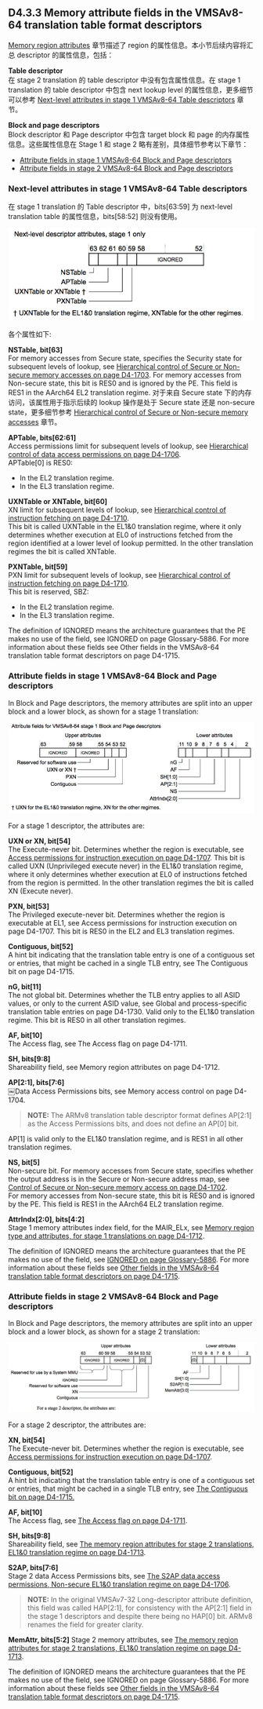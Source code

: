 ## D4.3.3 Memory attribute fields in the VMSAv8-64 translation table format descriptors

[Memory region attributes](#) 章节描述了 region 的属性信息。本小节后续内容将汇总 descriptor 的属性信息，包括：  

**Table descriptor**  
在 stage 2 translation 的 table descriptor 中没有包含属性信息。在 stage 1 translation 的 table descriptor 中包含 next lookup level 的属性信息，更多细节可以参考 [Next-level attributes in stage 1 VMSAv8-64 Table descriptors](#) 章节。

**Block and page descriptors**  
Block descriptor 和 Page descriptor 中包含 target block 和 page 的内存属性信息。这些属性信息在 Stage 1 和 stage 2 略有差别，具体细节参考以下章节：
* [Attribute fields in stage 1 VMSAv8-64 Block and Page descriptors](#)
* [Attribute fields in stage 2 VMSAv8-64 Block and Page descriptors](#)

### Next-level attributes in stage 1 VMSAv8-64 Table descriptors

在 stage 1 translation 的 Table descriptor 中，bits[63:59] 为 next-level translation table 的属性信息，bits[58:52] 则没有使用。

![](figure_d4_18.png)

各个属性如下:

**NSTable, bit[63]**  
For memory accesses from Secure state, specifies the Security state for subsequent levels of lookup, see [Hierarchical control of Secure or Non-secure memory accesses on page D4-1703](#).
For memory accesses from Non-secure state, this bit is RES0 and is ignored by the PE. This field is RES1 in the AArch64 EL2 translation regime.
对于来自 Secure state 下的内存访问，该属性用于指示后续的 lookup 操作是处于 Secure state 还是 non-secure state，更多细节参考 [Hierarchical control of Secure or Non-secure memory accesses](#) 章节。


**APTable, bits[62:61]**  
Access permissions limit for subsequent levels of lookup, see [Hierarchical control of data access permissions on page D4-1706](#).  
APTable[0] is RES0:
* In the EL2 translation regime. 
* In the EL3 translation regime.

**UXNTable or XNTable, bit[60]**  
XN limit for subsequent levels of lookup, see [Hierarchical control of instruction fetching on page D4-1710](#).  
This bit is called UXNTable in the EL1&0 translation regime, where it only determines whether execution at EL0 of instructions fetched from the region identified at a lower level of lookup permitted. In the other translation regimes the bit is called XNTable.  

**PXNTable, bit[59]**  
PXN limit for subsequent levels of lookup, see [Hierarchical control of instruction fetching on page D4-1710](#).  
This bit is reserved, SBZ:
* In the EL2 translation regime.
* In the EL3 translation regime.


The definition of IGNORED means the architecture guarantees that the PE makes no use of the field, see IGNORED on page Glossary-5886. For more information about these fields see Other fields in the VMSAv8-64 translation table format descriptors on page D4-1715.

### Attribute fields in stage 1 VMSAv8-64 Block and Page descriptors

In Block and Page descriptors, the memory attributes are split into an upper block and a lower block, as shown for a stage 1 translation:

![](figure_d4_19.png)

For a stage 1 descriptor, the attributes are:

**UXN or XN, bit[54]**  
The Execute-never bit. Determines whether the region is executable, see [Access permissions for instruction execution on page D4-1707](#).
This bit is called UXN (Unprivileged execute never) in the EL1&0 translation regime, where it only determines whether execution at EL0 of instructions fetched from the region is permitted. In the other translation regimes the bit is called XN (Execute never).

**PXN, bit[53]**  
The Privileged execute-never bit. Determines whether the region is executable at EL1, see Access permissions for instruction execution on page D4-1707.
This bit is RES0 in the EL2 and EL3 translation regimes.

**Contiguous, bit[52]**  
A hint bit indicating that the translation table entry is one of a contiguous set or entries, that might be cached in a single TLB entry, see The Contiguous bit on page D4-1715.

**nG, bit[11]**  
The not global bit. Determines whether the TLB entry applies to all ASID values, or only to the current ASID value, see Global and process-specific translation table entries on page D4-1730.
Valid only to the EL1&0 translation regime. This bit is RES0 in all other translation regimes.

**AF, bit[10]**  
The Access flag, see The Access flag on page D4-1711.

**SH, bits[9:8]**  
Shareability field, see Memory region attributes on page D4-1712. 

**AP[2:1], bits[7:6]**  
￼Data Access Permissions bits, see Memory access control on page D4-1704. 
> **NOTE:**
The ARMv8 translation table descriptor format defines AP[2:1] as the Access Permissions bits, and does not define an AP[0] bit.

AP[1] is valid only to the EL1&0 translation regime, and is RES1 in all other translation regimes.

**NS, bit[5]**  
Non-secure bit. For memory accesses from Secure state, specifies whether the output address is in the Secure or Non-secure address map, see [Control of Secure or Non-secure memory access on page D4-1702](#).  
For memory accesses from Non-secure state, this bit is RES0 and is ignored by the PE. This field is RES1 in the AArch64 EL2 translation regime.

**AttrIndx[2:0], bits[4:2]**  
Stage 1 memory attributes index field, for the MAIR_ELx, see [Memory region type and attributes, for stage 1 translations on page D4-1712](#).

The definition of IGNORED means the architecture guarantees that the PE makes no use of the field, see [IGNORED on page Glossary-5886](#). For more information about these fields see [Other fields in the VMSAv8-64 translation table format descriptors on page D4-1715](#).

### Attribute fields in stage 2 VMSAv8-64 Block and Page descriptors

In Block and Page descriptors, the memory attributes are split into an upper block and a lower block, as shown for a stage 2 translation:

![](figure_d4_20.png)


For a stage 2 descriptor, the attributes are:

**XN, bit[54]**  
The Execute-never bit. Determines whether the region is executable, see [Access permissions for
instruction execution on page D4-1707](#). 

**Contiguous, bit[52]**  
A hint bit indicating that the translation table entry is one of a contiguous set or entries, that might be cached in a single TLB entry, see [The Contiguous bit on page D4-1715.](#)

**AF, bit[10]**  
The Access flag, see [The Access flag on page D4-1711](#).

**SH, bits[9:8]**  
Shareability field, see [The memory region attributes for stage 2 translations, EL1&0 translation regime on page D4-1713](#). 

**S2AP, bits[7:6]**  
Stage 2 data Access Permissions bits, see [The S2AP data access permissions, Non-secure EL1&0 translation regime on page D4-1706](#).
> **NOTE:**
> In the original VMSAv7-32 Long-descriptor attribute definition, this field was called HAP[2:1], for consistency with the AP[2:1] field in the stage 1 descriptors and despite there being no HAP[0] bit. ARMv8 renames the field for greater clarity.

**MemAttr, bits[5:2]**
Stage 2 memory attributes, see [The memory region attributes for stage 2 translations, EL1&0 translation regime on page D4-1713](#).

The definition of IGNORED means the architecture guarantees that the PE makes no use of the field, see IGNORED on page Glossary-5886. For more information about these fields see [Other fields in the VMSAv8-64 translation table format descriptors on page D4-1715](#).

